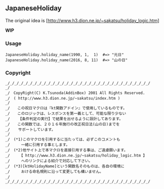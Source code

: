 ## JapaneseHoliday

The original idea is [http://www.h3.dion.ne.jp/~sakatsu/holiday_logic.htm]

**WIP**

### Usage

```
JapaneseHoliday.holiday_name(1990, 1,  1)  #=> "元日"
JapaneseHoliday.holiday_name(2016, 8, 11)  #=> "山の日"
```

### Copyright

```
_/_/_/_/_/_/_/_/_/_/_/_/_/_/_/_/_/_/_/_/_/_/_/_/_/_/_/_/_/_/_/_/
_/
_/　CopyRight(C) K.Tsunoda(AddinBox) 2001 All Rights Reserved.
_/　( http://www.h3.dion.ne.jp/~sakatsu/index.htm )
_/
_/　　この祝日マクロは『kt関数アドイン』で使用しているものです。
_/　　このロジックは、レスポンスを第一義として、可能な限り少ない
_/　  【条件判定の実行】で結果を出せるように設計してあります。
_/　　この関数では、２０１６年施行の改正祝日法(山の日)までを
_/　  サポートしています。
_/
_/　(*1)このマクロを引用するに当たっては、必ずこのコメントも
_/　　　一緒に引用する事とします。
_/　(*2)他サイト上で本マクロを直接引用する事は、ご遠慮願います。
_/　　　【 http://www.h3.dion.ne.jp/~sakatsu/holiday_logic.htm 】
_/　　　へのリンクによる紹介で対応して下さい。
_/　(*3)[ktHolidayName]という関数名そのものは、各自の環境に
_/　　　おける命名規則に沿って変更しても構いません。
_/　
_/_/_/_/_/_/_/_/_/_/_/_/_/_/_/_/_/_/_/_/_/_/_/_/_/_/_/_/_/_/_/_/
```
